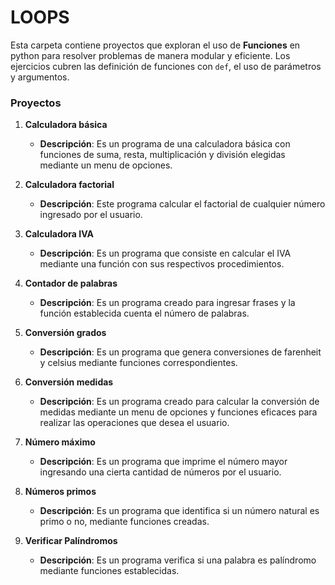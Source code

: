 # LOOPS

Esta carpeta contiene proyectos que exploran el uso de **Funciones** en python para resolver problemas de manera modular y eficiente. Los ejercicios cubren las definición de funciones con `def`, el uso de parámetros y argumentos.

### Proyectos

1. **Calculadora básica**

   - **Descripción**: Es un programa de una calculadora básica con funciones de suma, resta, multiplicación y división elegidas mediante un menu de opciones.

2. **Calculadora factorial**

   - **Descripción**: Este programa calcular el factorial de cualquier número ingresado por el usuario.

3. **Calculadora IVA**

   - **Descripción**: Es un programa que consiste en calcular el IVA mediante una función con sus respectivos procedimientos.

4. **Contador de palabras**

   - **Descripción**: Es un programa creado para ingresar frases y la función establecida cuenta el número de palabras.

5. **Conversión grados**

   - **Descripción**: Es un programa que genera conversiones de farenheit y celsius mediante funciones correspondientes.

6. **Conversión medidas**

   - **Descripción**: Es un programa creado para calcular la conversión de medidas mediante un menu de opciones y funciones eficaces para realizar las operaciones que desea el usuario.

7. **Número máximo**

   - **Descripción**: Es un programa que imprime el número mayor ingresando una cierta cantidad de números por el usuario.

8. **Números primos**

   - **Descripción**: Es un programa que identifica si un número natural es primo o no, mediante funciones creadas.

9. **Verificar Palíndromos**

   - **Descripción**: Es un programa verifica si una palabra es palíndromo mediante funciones establecidas.
